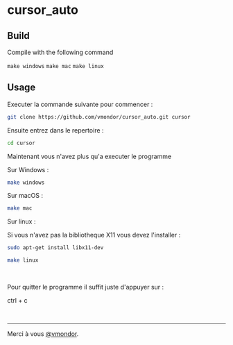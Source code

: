 # cursor_auto

## Build

Compile with the following command

`make windows`
`make mac`
`make linux`

## Usage

Executer la commande suivante pour commencer :

```sh
git clone https://github.com/vmondor/cursor_auto.git cursor
```

Ensuite entrez dans le repertoire :

```sh
cd cursor
```

Maintenant vous n'avez plus qu'a executer le programme

Sur Windows :
```sh
make windows
```
Sur macOS :
```sh
make mac
```

Sur linux :

Si vous n'avez pas la bibliotheque X11 vous devez l'installer :
```sh
sudo apt-get install libx11-dev
```

```sh
make linux
```


&nbsp;&nbsp;&nbsp;&nbsp;

Pour quitter le programme il suffit juste d'appuyer sur :

ctrl + c

&nbsp;&nbsp;&nbsp;&nbsp;&nbsp;&nbsp;&nbsp;&nbsp;

---

Merci à vous [@vmondor](https://github.com/vmondor).
